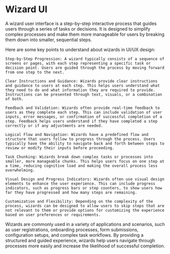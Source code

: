 # Wizard UI

A wizard user interface is a step-by-step interactive process that guides users through a series of tasks or decisions. It is designed to simplify complex processes and make them more manageable for users by breaking them down into smaller, sequential steps.

Here are some key points to understand about wizards in UI/UX design:

    Step-by-Step Progression: A wizard typically consists of a sequence of screens or pages, with each step representing a specific task or decision point. Users are guided through the process by moving forward from one step to the next.

    Clear Instructions and Guidance: Wizards provide clear instructions and guidance to users at each step. This helps users understand what they need to do and what information they are required to provide. Instructions can be presented through text, visuals, or a combination of both.

    Feedback and Validation: Wizards often provide real-time feedback to users as they complete each step. This can include validation of user inputs, error messages, or confirmation of successful completion of a step. Feedback helps users understand if they have completed a step correctly or if any adjustments are needed.

    Logical Flow and Navigation: Wizards have a predefined flow and structure that users follow to progress through the process. Users typically have the ability to navigate back and forth between steps to review or modify their inputs before proceeding.

    Task Chunking: Wizards break down complex tasks or processes into smaller, more manageable chunks. This helps users focus on one step at a time, reducing cognitive load and making the overall process less overwhelming.

    Visual Design and Progress Indicators: Wizards often use visual design elements to enhance the user experience. This can include progress indicators, such as progress bars or step counters, to show users how far they have progressed and how many steps are remaining.

    Customization and Flexibility: Depending on the complexity of the process, wizards can be designed to allow users to skip steps that are not relevant to them or provide options for customizing the experience based on user preferences or requirements.

Wizards are commonly used in a variety of applications and scenarios, such as user registrations, onboarding processes, form submissions, configuration setups, and complex task workflows. By providing a structured and guided experience, wizards help users navigate through processes more easily and increase the likelihood of successful completion.